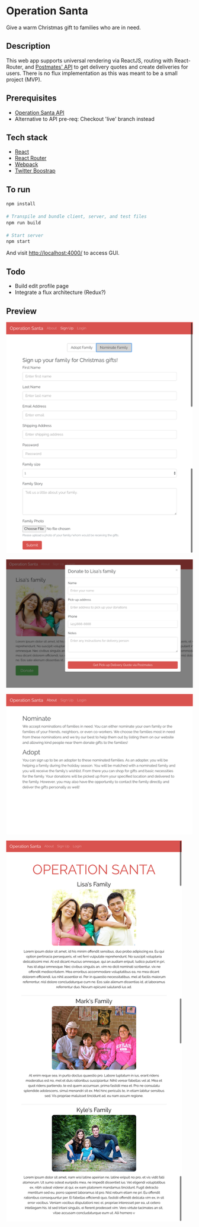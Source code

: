 # Operation Santa
Give a warm Christmas gift to families who are in need.

## Description
This web app supports universal rendering via ReactJS, routing with React-Router, and [Postmates' API](https://postmates.com/developer/docs) to get delivery quotes and create deliveries for users. There is no flux implementation as this was meant to be a small project (MVP).

## Prerequisites
- [Operation Santa API](https://github.com/phchung/API-Operation-Santa)
- Alternative to API pre-req: Checkout 'live' branch instead

## Tech stack
- [React](https://github.com/facebook/react)
- [React Router](https://github.com/ReactTraining/react-router)
- [Webpack](https://github.com/webpack/webpack)
- [Twitter Boostrap](https://github.com/twbs/bootstrap)

## To run

```sh
npm install

# Transpile and bundle client, server, and test files
npm run build

# Start server
npm start
```

And visit <http://localhost:4000/> to access GUI.

## Todo
- Build edit profile page
- Integrate a flux architecture (Redux?)

## Preview

![Example1](./extra/signup.png)

![Example2](./extra/donate.png)

![Example3](./extra/about.png)

![Example4](./extra/landing.png)